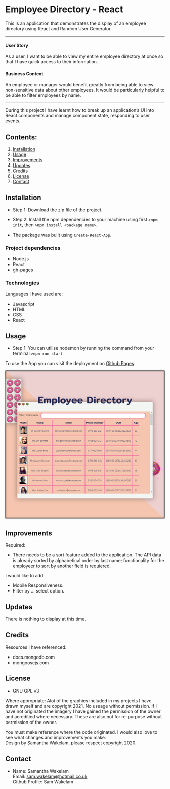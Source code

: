 # Employee Directory - React 

This is an application that demonstrates the display of an employee directory using React and Random User Generator. 

---

#### User Story

As a user, I want to be able to view my entire employee directory at once so that I have quick access to their information.

#### Business Context

An employee or manager would benefit greatly from being able to view non-sensitive data about other employees. It would be particularly helpful to be able to filter employees by name.

---

During this project I have learnt how to break up an application’s UI into React components and manage component state, responding to user events. 

## Contents: 
1. [Installation](#Instalation) 
2. [Usage](#Usage)
3. [Improvements](#Improvements)
4. [Updates](#Updates)
5. [Credits](#Credits)
6. [License](#License)
7. [Contact](#Contact)

## Installation

* Step 1: Download the zip file of the project.
* Step 2: Install the npm dependencies to your machine using first `>npm init`, then `>npm install <package name>`.

* The package was built using `Create-React-App`. 

### Project dependencies

* Node.js
* React
* gh-pages

### Technologies 

Languages I have used are:
* Javascript
* HTML
* CSS
* React

## Usage

* Step 1: You can utilise nodemon by running the command from your terminal `>npm run start`

To use the App you can visit the deployment on [Github Pages](https://samwakelam.github.io/19_REACT_EMPLOYEE_DEIRECTORY_SLW/).

![Initial ScreenShot](public/assets/screenShot/shot1.png)

## Improvements

Required: 
* There needs to be a sort feature added to the application. The API data is already sorted by alphabetical order by last name; functionality for the employeer to sort by another field is requiered. 

I would like to add: 
* Mobile Responsiveness.
* Filter by ... select option. 

## Updates 

There is nothing to display at this time.
    
## Credits 

Resources I have referenced:   
* docs.mongodb.com
* mongoosejs.com

## License 

* GNU GPL v3<br />  

Where appropriate: 
Alot of the graphics included in my projects I have drawn myself and are copyright 2021. 
No useage without permission. 
If I have not originated the imagery I have gained the permission of the owner and acreditied 
where necessary. These are also not for re-purpose without permission of the owner.

You must make reference where the code originated. I would also love to see what changes and improvements you make.  
Design by Samantha Wakelam, please respect copyright 2020. 

## Contact

* Name: Samantha Wakelam  <br />Email: sam.wakelam@hotmail.co.uk <br />Github Profile: Sam Wakelam 